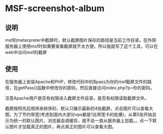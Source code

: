 # MSF-screenshot-album

## 说明
msf的meterpreter中截屏时，默认截屏图片保存的路径是当前工作目录。在外网服务器上使用msf时如果要查看截屏就不太方便。所以我就写了这个工具，可以在web中访问msf的截屏

## 使用
在服务器上安装Apache和PHP，修改代码中的$pass为你的msf截屏文件的路径，在getPass()函数中修改你的密码，然后直接访问index.php?p=你的密码。

注意Apache用户是否有权限进入截屏文件目录，是否有权限读取截屏文件。

截屏按照先后顺序来排序的，默认只展示最新的4张截屏，点击图片可以查看大图。为了节约带宽(考虑到国内大部分vps都是1兆带宽卡的批爆)，从第5张开始显示为统一的默认图片，浏览器会调缓存，就不会一直从服务器上加载。。点一下默认图片才加载真正的图片，再点真正的图片可以查看大图。
